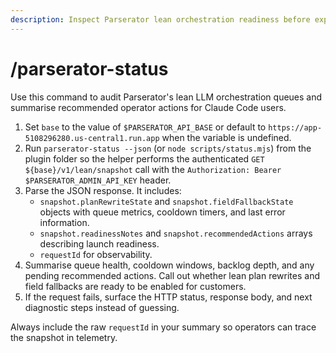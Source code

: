 ```yaml
---
description: Inspect Parserator lean orchestration readiness before exposing lean toggles.
---
```


# /parserator-status

Use this command to audit Parserator's lean LLM orchestration queues and summarise recommended
operator actions for Claude Code users.

1. Set `base` to the value of `$PARSERATOR_API_BASE` or default to
   `https://app-5108296280.us-central1.run.app` when the variable is undefined.
2. Run `parserator-status --json` (or `node scripts/status.mjs`) from the plugin folder so the helper
   performs the authenticated `GET ${base}/v1/lean/snapshot` call with the
   `Authorization: Bearer $PARSERATOR_ADMIN_API_KEY` header.
3. Parse the JSON response. It includes:
   - `snapshot.planRewriteState` and `snapshot.fieldFallbackState` objects with queue metrics,
     cooldown timers, and last error information.
   - `snapshot.readinessNotes` and `snapshot.recommendedActions` arrays describing launch readiness.
   - `requestId` for observability.
4. Summarise queue health, cooldown windows, backlog depth, and any pending recommended actions. Call
   out whether lean plan rewrites and field fallbacks are ready to be enabled for customers.
5. If the request fails, surface the HTTP status, response body, and next diagnostic steps instead of
   guessing.

Always include the raw `requestId` in your summary so operators can trace the snapshot in telemetry.
